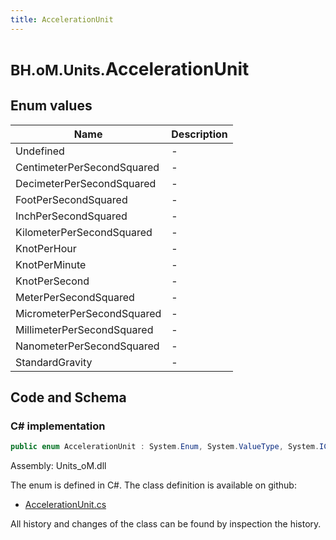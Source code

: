 ```yaml
---
title: AccelerationUnit
---
```


# <small>BH.oM.Units.</small>**AccelerationUnit**



## Enum values

| Name            | Description                                                    |
|-----------------|----------------------------------------------------------------|
| Undefined |  -  |
| CentimeterPerSecondSquared |  -  |
| DecimeterPerSecondSquared |  -  |
| FootPerSecondSquared |  -  |
| InchPerSecondSquared |  -  |
| KilometerPerSecondSquared |  -  |
| KnotPerHour |  -  |
| KnotPerMinute |  -  |
| KnotPerSecond |  -  |
| MeterPerSecondSquared |  -  |
| MicrometerPerSecondSquared |  -  |
| MillimeterPerSecondSquared |  -  |
| NanometerPerSecondSquared |  -  |
| StandardGravity |  -  |


## Code and Schema

### C# implementation

``` C# title="C#"
public enum AccelerationUnit : System.Enum, System.ValueType, System.IComparable, System.ISpanFormattable, System.IFormattable, System.IConvertible
```

Assembly: Units_oM.dll

The enum is defined in C#. The class definition is available on github:

- [AccelerationUnit.cs](https://github.com/BHoM/Localisation_Toolkit/blob/develop/Units_oM/Enums\AccelerationUnit.cs)

All history and changes of the class can be found by inspection the history.
